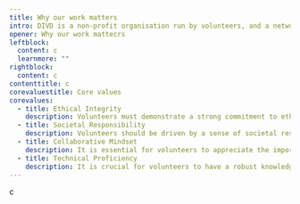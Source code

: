 ```yaml
---
title: Why our work matters
intro: DIVD is a non-profit organisation run by volunteers, and a network of likeminded organisations. We’d love for you to sign up as a volunteer.
opener: Why our work mattecrs
leftblock:
  content: c
  learnmore: ""
rightblock:
  content: c
contenttitle: c
corevaluestitle: Core values
corevalues:
  - title: Ethical Integrity
    description: Volunteers must demonstrate a strong commitment to ethical conduct in their work. They should prioritise the well-being and safety of internet users and respect privacy and legal boundaries while conducting vulnerability research.
  - title: Societal Responsibility
    description: Volunteers should be driven by a sense of societal responsibility, understanding the importance of their role in making the digital world safer. Their motivation should stem from the desire to serve the common good, rather than pursuing personal benefits, political objectives, or individual interests.
  - title: Collaborative Mindset
    description: It is essential for volunteers to appreciate the importance of collaboration and teamwork. They should be open to engaging with a variety of stakeholders, such as vendors, researchers, and reliable partners. Their role involves orchestrating vulnerability disclosure and efficiently reducing risks. The accomplishment of DIVD’s mission heavily relies on effective communication and cooperation.
  - title: Technical Proficiency
    description: It is crucial for volunteers to have a robust knowledge of cybersecurity principles and methods. If they are considering joining one of our technical teams, they need to possess the necessary technical expertise to effectively detect and scrutinize vulnerabilities in online systems. Keeping up-to-date with the latest technologies and threats through continuous learning is indispensable.
---
```

c

